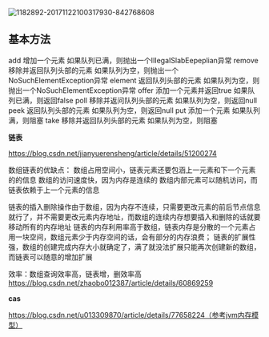 ![1182892-20171122100317930-842768608](C:\Users\jiliang\Desktop\1182892-20171122100317930-842768608.png)

## 基本方法

add        增加一个元素               如果队列已满，则抛出一个IIIegaISlabEepeplian异常
remove     移除并返回队列头部的元素     如果队列为空，则抛出一个NoSuchElementException异常
element    返回队列头部的元素           如果队列为空，则抛出一个NoSuchElementException异常
offer      添加一个元素并返回true       如果队列已满，则返回false
poll       移除并返问队列头部的元素      如果队列为空，则返回null
peek       返回队列头部的元素           如果队列为空，则返回null
put        添加一个元素                如果队列满，则阻塞
take       移除并返回队列头部的元素     如果队列为空，则阻塞



**链表**

https://blog.csdn.net/jianyuerensheng/article/details/51200274

数组链表的优缺点： 
数组占用空间小，链表元素还要包涵上一元素和下一个元素的的信息 
数组的访问速度快，因为内存是连续的 
数组内部元素可以随机访问，而链表依赖于上一个元素的信息

链表的插入删除操作由于数组，因为内存不连续，只需要更改元素的前后节点信息就行了，并不需要更改元素内存地址，而数组的连续内存想要插入和删除的话就要移动所有的内存地址 
链表的内存利用率高于数组，链表内存是分散的一个元素占用一块空间，数组元素少于内存空间的话，会有部分的内存浪费； 
链表的扩展性强，数组的创建完成内存大小就确定了，满了就没法扩展只能再次创建新的数组，而链表可以随意的增加扩展

效率：数组查询效率高，链表增，删效率高
https://blog.csdn.net/zhaobo012387/article/details/60869259 

**cas**

https://blog.csdn.net/u013309870/article/details/77658224（参考jvm内存模型）

